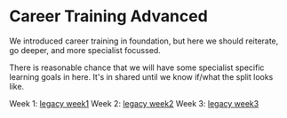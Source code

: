 # Career Training Advanced

We introduced career training in foundation, but here we should reiterate, go deeper, and more specialist focussed.

There is reasonable chance that we will have some specialist specific learning goals in here. It's in shared until we know if/what the split looks like.

Week 1: [legacy week1](../../legacy/career-training/week-1/)
Week 2: [legacy week2](../../legacy/career-training/week-2/)
Week 3: [legacy week3](../../legacy/career-training/week-3/)
